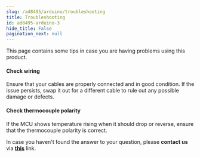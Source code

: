 ```yaml
---
slug: /ad8495/arduino/troubleshooting 
title: Troubleshooting
id: ad8495-arduino-3 
hide_title: False
pagination_next: null
---
```


This page contains some tips in case you are having problems using this product.

<ExpandableSection title="My sensor is not displaying data correctly">

#### Check wiring
Ensure that your cables are properly connected and in good condition. If the issue persists, swap it out for a different cable to rule out any possible damage or defects.

#### Check thermocouple polarity
If the MCU shows temperature rising when it should drop or reverse, ensure that the thermocouple polarity is correct.

</ExpandableSection>

<InfoBox>In case you haven't found the answer to your question, please **contact us** via [**this**](https://soldered.com/contact/) link.</InfoBox>